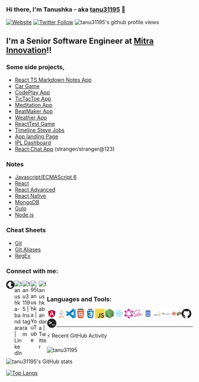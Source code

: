 ### Hi there, I'm Tanushka - aka [tanu31195][website] 👋

[![Website](https://img.shields.io/website?label=tanu31195.github.io&style=for-the-badge&url=https%3A%2F%2Ftanu31195.github.io)](https://tanu31195.github.io)
[![Twitter Follow](https://img.shields.io/twitter/follow/tanu31195?color=1DA1F2&logo=twitter&style=for-the-badge)](https://twitter.com/intent/follow?original_referer=https%3A%2F%2Fgithub.com%2Ftanu31195&screen_name=tanu31195)
![tanu31195's github profile views](https://komarev.com/ghpvc/?username=tanu31195)

## I'm a Senior Software Engineer at [Mitra Innovation](https://mitrai.com/)!!

### Some side projects,
- [React TS Markdown Notes App](https://react-ts-notes-app.vercel.app)
- [Car Game](https://tanu31195.github.io/js-car-game/)  
- [CodePlay App](https://tanu31195.github.io/CodePlay/)  
- [TicTacToe App](https://tictactoe-16398.web.app/)  
- [Meditation App](https://tanu31195.github.io/js-meditation-app/)  
- [BeatMaker App](https://tanu31195.github.io/js-beatmaker/)  
- [Weather App](https://tanu31195.github.io/js-weather-app/)  
- [ReactTest Game](https://tanu31195.github.io/ReacTest/)  
- [Timeline Steve Jobs](https://tanu31195.github.io/timeline-stevejobs/)  
- [App landing Page](https://tanu31195.github.io/app-landing-page/)  
- [IPL Dashboard](http://ipldashboard-env.eba-zgpmvgqi.us-east-2.elasticbeanstalk.com/#/)  
- [React Chat App](https://tanu31195-react-chat-app.netlify.app/) (stranger/stranger@123)  

### Notes
- [Javascript/ECMAScript 6](https://github.com/tanu31195/js-es6)
- [React](https://github.com/tanu31195/react-counter)
- [React Advanced](https://github.com/tanu31195/react-advanced)
- [React Native](https://github.com/tanu31195/react-native-notes)
- [MongoDB](https://github.com/tanu31195/mongodb-helloworld)
- [Gulp](https://github.com/tanu31195/gulp-helloworld)
- [Node.js](https://github.com/tanu31195/nodejs-helloworld)

### Cheat Sheets
- [Git](https://tanu31195.github.io/git-cheatsheet/)
- [Git Aliases](https://github.com/tanu31195/git-aliases)
- [RegEx](https://github.com/tanu31195/cheat-sheets/blob/master/regex.md)

### Connect with me:

[<img align="left" alt="tanu31195.github.io" width="22px" src="https://raw.githubusercontent.com/iconic/open-iconic/master/svg/globe.svg" />][website]
[<img align="left" alt="tanushka-bandara | LinkedIn" width="22px" src="https://cdn.jsdelivr.net/npm/simple-icons@v3/icons/linkedin.svg" />][linkedin]
[<img align="left" alt="tanu31195 | Instagram" width="22px" src="https://cdn.jsdelivr.net/npm/simple-icons@v3/icons/instagram.svg" />][instagram]
[<img align="left" alt="95tanushka | YouTube" width="22px" src="https://cdn.jsdelivr.net/npm/simple-icons@v3/icons/youtube.svg" />][youtube]
[<img align="left" alt="tanushkabandara | Twitter" width="22px" src="https://cdn.jsdelivr.net/npm/simple-icons@v3/icons/twitter.svg" />][twitter]

<br />

### Languages and Tools:


<img align="left" alt="Angular" width="26px" src="https://raw.githubusercontent.com/github/explore/80688e429a7d4ef2fca1e82350fe8e3517d3494d/topics/angular/angular.png" />
<img align="left" alt="Java" width="26px" src="https://raw.githubusercontent.com/github/explore/80688e429a7d4ef2fca1e82350fe8e3517d3494d/topics/java/java.png" />
<img align="left" alt="Visual Studio Code" width="26px" src="https://raw.githubusercontent.com/github/explore/80688e429a7d4ef2fca1e82350fe8e3517d3494d/topics/visual-studio-code/visual-studio-code.png" />
<img align="left" alt="HTML5" width="26px" src="https://raw.githubusercontent.com/github/explore/80688e429a7d4ef2fca1e82350fe8e3517d3494d/topics/html/html.png" />
<img align="left" alt="CSS3" width="26px" src="https://raw.githubusercontent.com/github/explore/80688e429a7d4ef2fca1e82350fe8e3517d3494d/topics/css/css.png" />
<img align="left" alt="JavaScript" width="26px" src="https://raw.githubusercontent.com/github/explore/80688e429a7d4ef2fca1e82350fe8e3517d3494d/topics/javascript/javascript.png" />
<img align="left" alt="Node.js" width="26px" src="https://raw.githubusercontent.com/github/explore/80688e429a7d4ef2fca1e82350fe8e3517d3494d/topics/nodejs/nodejs.png" />
<img align="left" alt="React" width="26px" src="https://raw.githubusercontent.com/github/explore/80688e429a7d4ef2fca1e82350fe8e3517d3494d/topics/react/react.png" />
<img align="left" alt="GraphQL" width="26px" src="https://raw.githubusercontent.com/github/explore/80688e429a7d4ef2fca1e82350fe8e3517d3494d/topics/graphql/graphql.png" />
<img align="left" alt="Sass" width="26px" src="https://raw.githubusercontent.com/github/explore/80688e429a7d4ef2fca1e82350fe8e3517d3494d/topics/sass/sass.png" />
<img align="left" alt="SQL" width="26px" src="https://raw.githubusercontent.com/github/explore/80688e429a7d4ef2fca1e82350fe8e3517d3494d/topics/sql/sql.png" />
<img align="left" alt="MySQL" width="26px" src="https://raw.githubusercontent.com/github/explore/80688e429a7d4ef2fca1e82350fe8e3517d3494d/topics/mysql/mysql.png" />
<img align="left" alt="MongoDB" width="26px" src="https://raw.githubusercontent.com/github/explore/80688e429a7d4ef2fca1e82350fe8e3517d3494d/topics/mongodb/mongodb.png" />
<img align="left" alt="Git" width="26px" src="https://raw.githubusercontent.com/github/explore/80688e429a7d4ef2fca1e82350fe8e3517d3494d/topics/git/git.png" />
<img align="left" alt="GitHub" width="26px" src="https://raw.githubusercontent.com/github/explore/78df643247d429f6cc873026c0622819ad797942/topics/github/github.png" />
<img align="left" alt="Terminal" width="26px" src="https://raw.githubusercontent.com/github/explore/80688e429a7d4ef2fca1e82350fe8e3517d3494d/topics/terminal/terminal.png" />

<br />
<br />

---

:zap: Recent GitHub Activity
  
<!--START_SECTION:activity-->


<p><img align="center" src="https://github-readme-streak-stats.herokuapp.com/?user=tanu31195&" alt="tanu31195" /></p>


![tanu31195's GitHub stats](https://github-readme-stats.vercel.app/api?username=tanu31195&show_icons=true)


[![Top Langs](https://github-readme-stats.vercel.app/api/top-langs/?username=tanu31195&layout=compact)](https://github.com/tanu31195/github-readme-stats)


[website]: https://tanu31195.github.io/
[twitter]: https://twitter.com/tanu31195
[youtube]: https://www.youtube.com/user/tanu31195/
[instagram]: https://instagram.com/tanu31195
[linkedin]: https://www.linkedin.com/in/tanushka-bandara/
